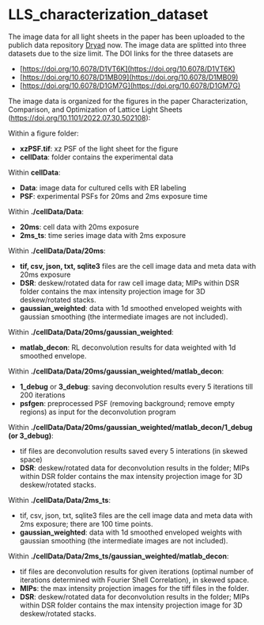 # LLS_characterization_dataset

The image data for all light sheets in the paper has been uploaded to the publich data repository [Dryad](https://datadryad.org/) now. The image data are splitted into three datasets due to the size limit. The DOI links  for the three datasets are 
* [https://doi.org/10.6078/D1VT6K](https://doi.org/10.6078/D1VT6K)
* [https://doi.org/10.6078/D1MB09](https://doi.org/10.6078/D1MB09)
* [https://doi.org/10.6078/D1GM7G](https://doi.org/10.6078/D1GM7G)


The image data is organized for the figures in the paper Characterization, Comparison, and Optimization of Lattice Light Sheets (https://doi.org/10.1101/2022.07.30.502108):

Within a figure folder:
*    **xzPSF.tif**: xz PSF of the light sheet for the figure
*    **cellData**: folder contains the experimental data
    
Within **cellData**:
 *   **Data**: image data for cultured cells with ER labeling
 *   **PSF**: experimental PSFs for 20ms and 2ms exposure time
    
Within **./cellData/Data**:
*    **20ms**: cell data with 20ms exposure
*   **2ms_ts**: time series image data with 2ms exposure
    
Within **./cellData/Data/20ms**:
*    **tif, csv, json, txt, sqlite3** files are the cell image data and meta data with 20ms exposure
*    **DSR**: deskew/rotated data for raw cell image data; MIPs within DSR folder contains the max intensity projection image for 3D deskew/rotated stacks.
*    **gaussian_weighted**: data with 1d smoothed enveloped weights with gaussian smoothing (the intermediate images are not included).
    
Within **./cellData/Data/20ms/gaussian_weighted**:
*    **matlab_decon**: RL deconvolution results for data weighted with 1d smoothed envelope.
    
Within **./cellData/Data/20ms/gaussian_weighted/matlab_decon**:
*    **1_debug** or **3_debug**: saving deconvolution results every 5 iterations till 200 iterations
*    **psfgen**: preprocessed PSF (removing background; remove empty regions) as input for the deconvolution program
    
Within **./cellData/Data/20ms/gaussian_weighted/matlab_decon/1_debug (or 3_debug)**:
*    tif files are deconvolution results saved every 5 interations (in skewed space)
*    **DSR**: deskew/rotated data for deconvolution results in the folder; MIPs within DSR folder contains the max intensity projection image for 3D deskew/rotated stacks.

Within **./cellData/Data/2ms_ts**:
*    tif, csv, json, txt, sqlite3 files are the cell image data and meta data with 2ms exposure; there are 100 time points.
*    **gaussian_weighted**: data with 1d smoothed enveloped weights with gaussian smoothing (the intermediate images are not included).
    
Within **./cellData/Data/2ms_ts/gaussian_weighted/matlab_decon**:
*    tif files are deconvolution results for given iterations (optimal number of iterations determined with Fourier Shell Correlation), in skewed space.
*    **MIPs**: the max intensity projection images for the tiff files in the folder.
*    **DSR**: deskew/rotated data for deconvolution results in the folder; MIPs within DSR folder contains the max intensity projection image for 3D deskew/rotated stacks.
